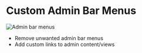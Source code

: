 # Custom Admin Bar Menus

![Admin bar menus](http://filer.urre.me/adminbar.png)

+ Remove unwanted admin bar menus
+ Add custom links to admin content/views